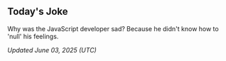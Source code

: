 ## Today's Joke
Why was the JavaScript developer sad? Because he didn't know how to 'null' his feelings.

*Updated June 03, 2025 (UTC)*
